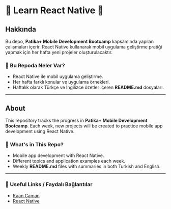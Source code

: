 # 📱 Learn React Native 📱

## Hakkında

Bu depo, **Patika+ Mobile Development Bootcamp** kapsamında yapılan çalışmaları içerir. React Native kullanarak mobil uygulama geliştirme pratiği yapmak için her hafta yeni projeler oluşturulacaktır.

### 🚀 Bu Repoda Neler Var?

- React Native ile mobil uygulama geliştirme.
- Her hafta farklı konular ve uygulama örnekleri.
- Haftalık olarak Türkçe ve İngilizce özetler içeren **README.md** dosyaları.

---

## About

This repository tracks the progress in **Patika+ Mobile Development Bootcamp**. Each week, new projects will be created to practice mobile app development using React Native.

### 🚀 What's in This Repo?

- Mobile app development with React Native.
- Different topics and application examples each week.
- Weekly **README.md** files with summaries in both Turkish and English.

---

### 📌 Useful Links / Faydalı Bağlantılar

- [Kaan Caman](https://github.com/kaancaman)
- [React Native](https://reactnative.dev/)

